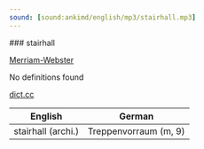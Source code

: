 ```yaml
---
sound: [sound:ankimd/english/mp3/stairhall.mp3]
---
```


\### stairhall

[Merriam-Webster](https://www.merriam-webster.com/dictionary/stairhall)

No definitions found

[dict.cc](https://www.dict.cc/stairhall)

| English        | German       |
| -------------- | ------------ |
| stairhall (archi.) | Treppenvorraum (m, 9) |

